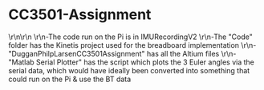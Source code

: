 # CC3501-Assignment
\r\n\r\n
\r\n-The code run on the Pi is in IMURecordingV2
\r\n-The "Code" folder has the Kinetis project used for the breadboard implementation
\r\n-"DugganPhilpLarsenCC3501Assignment" has all the Altium files
\r\n-"Matlab Serial Plotter" has the script which plots the 3 Euler angles via the serial data, which would have ideally been converted into something that could run on the Pi & use the BT data
